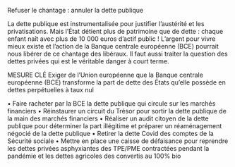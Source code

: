 Refuser le chantage : annuler la dette publique

La dette publique est instrumentalisée pour justifier l’austérité et les privatisations. Mais l’État détient plus de patrimoine que de dette : chaque enfant naît avec plus de 10 000 euros d’actif public ! L’argent pour vivre mieux existe et l’action de la Banque centrale européenne (BCE) pourrait nous libérer de ce chantage des libéraux. Il faut aussi traiter la question des dettes privées qui est le véritable danger à court terme.

MESURE CLÉ
Exiger de l’Union européenne que la Banque centrale européenne (BCE) transforme la part de dette des États qu’elle possède en dettes perpétuelles à taux nul

• Faire racheter par la BCE la dette publique qui circule sur les marchés financiers
• Réinstaurer un circuit du Trésor pour sortir la dette publique de la main des marchés financiers
• Réaliser un audit citoyen de la dette publique pour déterminer la part illégitime et préparer un réaménagement négocié de la dette publique
• Retirer la dette Covid des comptes de la Sécurité sociale
• Mettre en place une caisse de défaisance pour reprendre les dettes privées asphyxiantes des TPE/PME contractées pendant la pandémie et les dettes agricoles des convertis au 100% bio